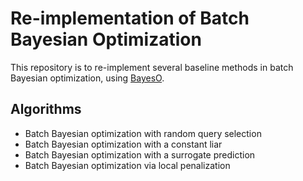 # Re-implementation of Batch Bayesian Optimization

This repository is to re-implement several baseline methods in batch Bayesian optimization, using [BayesO](https://github.com/jungtaekkim/bayeso).

## Algorithms

- Batch Bayesian optimization with random query selection
- Batch Bayesian optimization with a constant liar
- Batch Bayesian optimization with a surrogate prediction
- Batch Bayesian optimization via local penalization
